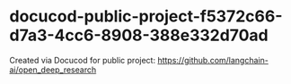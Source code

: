 # docucod-public-project-f5372c66-d7a3-4cc6-8908-388e332d70ad
Created via Docucod for public project: https://github.com/langchain-ai/open_deep_research
